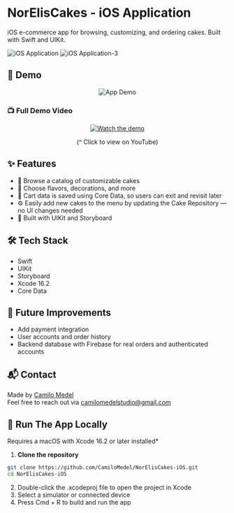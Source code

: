 # NorElisCakes - iOS Application
iOS e-commerce app for browsing, customizing, and ordering cakes. Built with Swift and UIKit.

![iOS Application](https://github.com/user-attachments/assets/669a4fd8-6b09-49d7-ad01-dfe8e5f5cc1b)
![iOS Application-3](https://github.com/user-attachments/assets/1abe2b49-cad6-4f9b-9b81-ea3812b2d86a)

## 🎥 Demo

<div align="center">

  ![App Demo](READMEShortDemo.gif)

</div>

### 📺 Full Demo Video

<div align="center">
  
  [![Watch the demo](https://img.youtube.com/vi/27FeBWInk38/0.jpg)](https://www.youtube.com/watch?v=27FeBWInk38)
  <p>(^ Click to view on YouTube)</p>
  
</div>

## ✨ Features

- 🍰 Browse a catalog of customizable cakes
- 🧁 Choose flavors, decorations, and more
- 💾 Cart data is saved using Core Data, so users can exit and revisit later
- ⚙️ Easily add new cakes to the menu by updating the Cake Repository — no UI changes needed 
- 📱 Built with UIKit and Storyboard

## 🛠 Tech Stack

- Swift
- UIKit
- Storyboard
- Xcode 16.2
- Core Data

## 🔮 Future Improvements

- Add payment integration
- User accounts and order history
- Backend database with Firebase for real orders and authenticated accounts

## 📬 Contact

Made by [Camilo Medel](https://www.linkedin.com/in/camilo-medel-564246245?trk=people-guest_people_search-card)  
Feel free to reach out via [camilomedelstudio@gmail.com](mailto:camilomedelstudio@gmail.com)

## 🚀 Run The App Locally
Requires a macOS with Xcode 16.2 or later installed*
1. **Clone the repository**
```bash
git clone https://github.com/CamiloMedel/NorElisCakes-iOS.git
cd NorElisCakes-iOS
```
2. Double-click the .xcodeproj file to open the project in Xcode
3. Select a simulator or connected device
4. Press Cmd + R to build and run the app
